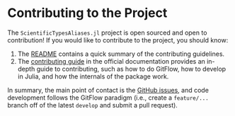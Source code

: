 # Contributing to the Project

The `ScientificTypesAliases.jl` project is open sourced and open to contribution!
If you would like to contribute to the project, you should know:

1. The [README](README.md) contains a quick summary of the contributing guidelines.
2. The [contributing guide](https://ap6yc.github.io/ScientificTypesAliases.jl/stable/man/contributing.html) in the official documentation provides an in-depth guide to contributing, such as how to do GitFlow, how to develop in Julia, and how the internals of the package work.

In summary, the main point of contact is the [GitHub issues](https://github.com/AP6YC/ScientificTypesAliases.jl/issues), and code development follows the GitFlow paradigm (i.e., create a `feature/...` branch off of the latest `develop` and submit a pull request).
